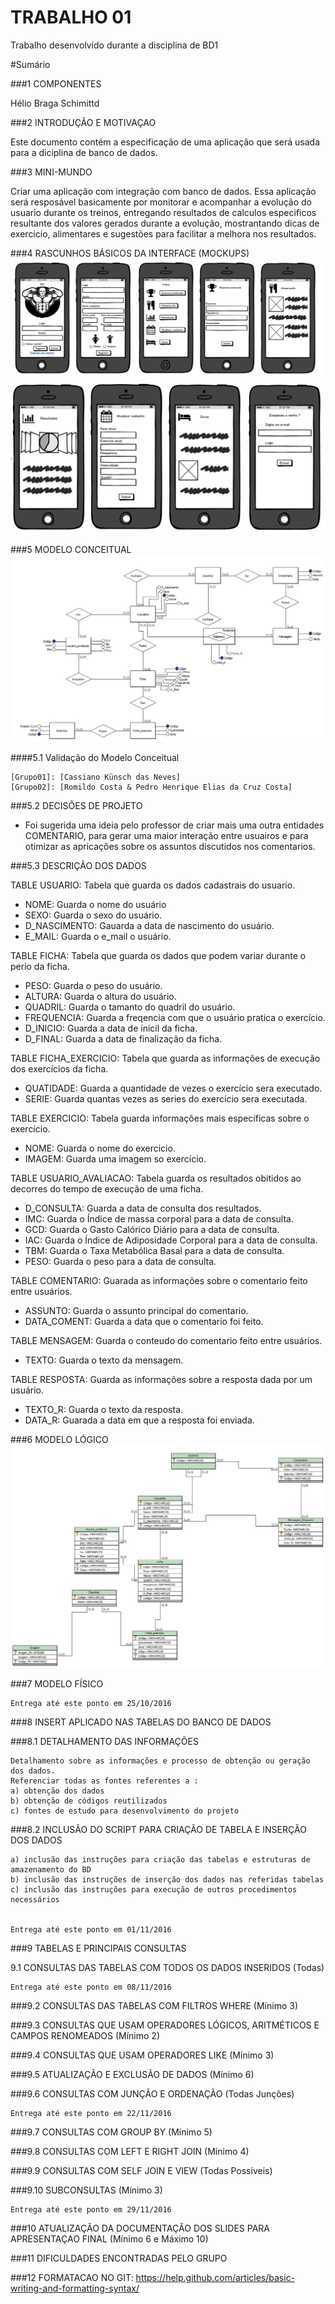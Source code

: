 # TRABALHO 01
Trabalho desenvolvido durante a disciplina de BD1

#Sumário

###1	COMPONENTES<br>

Hélio Braga Schimittd<br>

###2	INTRODUÇÃO E MOTIVAÇAO<br>

Este documento contém a especificação de uma aplicação que será usada para a diciplina de banco de dados.  <br>

###3	MINI-MUNDO<br>

Criar uma aplicação com integração com banco de dados. Essa aplicação será resposável basicamente por monitorar e acompanhar a evolução do usuario durante os treinos, entregando resultados de calculos especificos resultante dos valores gerados durante a evolução, mostrantando dicas de exercicío, alimentares e sugestões para facilitar a melhora nos resultados. <br>

###4	RASCUNHOS BÁSICOS DA INTERFACE (MOCKUPS)<br>
![Alt text](https://github.com/hbschimittd/trab01/blob/master/moc%201.png "Title")
![Alt text](https://github.com/hbschimittd/trab01/blob/master/mocf.png "Title")

###5 MODELO CONCEITUAL<br>
![Alt text](https://github.com/hbschimittd/trab01/blob/master/conceitual1.jpg "Title")

####5.1 Validação do Modelo Conceitual

    [Grupo01]: [Cassiano Künsch das Neves]
    [Grupo02]: [Romildo Costa & Pedro Henrique Elias da Cruz Costa]
    
###5.2 DECISÕES DE PROJETO

- Foi sugerida uma ideia pelo professor de criar mais uma outra entidades COMENTARIO, para gerar uma maior interação entre usuairos e para otimizar as apricações sobre os assuntos discutidos nos comentarios.

###5.3 DESCRIÇÃO DOS DADOS

TABLE USUARIO: Tabela que guarda os dados cadastrais do usuario.
- NOME: Guarda o nome do usuário
- SEXO: Guarda o sexo do usuário.
- D_NASCIMENTO: Gauarda a data de nascimento do usuário.
- E_MAIL: Guarda o e_mail o usuário.

TABLE FICHA: Tabela que guarda os dados que podem variar durante o perio da ficha.
- PESO: Guarda o peso do usuário.
- ALTURA: Guarda o altura do usuário.
- QUADRIL: Guarda o tamanto do quadril do usuário.
- FREQUENCIA: Guarda a freqencia com que o usuário pratica o exercício.
- D_INICIO: Guarda a data de inicil da ficha.
- D_FINAL: Guarda a data de finalização da ficha.

TABLE FICHA_EXERCICIO: Tabela que guarda as informações de execução dos exercícios da ficha.
- QUATIDADE: Guarda a quantidade de vezes o exercício sera executado.
- SERIE: Guarda quantas vezes as series do exercício sera executada.

TABLE EXERCICIO: Tabela guarda informações mais especificas sobre o exercício.
- NOME: Guarda o nome do exercicio.
- IMAGEM: Guarda uma imagem so exercício.

TABLE USUARIO_AVALIACAO: Tabela guarda os resultados obitidos ao decorres do tempo de execução de uma ficha.
- D_CONSULTA: Guarda a data de consulta dos resultados.
- IMC: Guarda o Índice de massa corporal para a data de consulta.
- GCD: Guarda o Gasto Calórico Diário para a data de consulta.
- IAC: Guarda o Índice de Adiposidade Corporal para a data de consulta.
- TBM: Guarda o Taxa Metabólica Basal para a data de consulta.
- PESO: Guarda o peso para a data de consulta.

TABLE COMENTARIO: Guarada as informações sobre o comentario feito entre usuários.
- ASSUNTO: Guarda o assunto principal do comentario.
- DATA_COMENT: Guarda a data que o comentario foi feito.

TABLE MENSAGEM: Guarda o conteudo do comentario feito entre usuários.
- TEXTO: Guarda o texto da mensagem.

TABLE RESPOSTA: Guarda as informações sobre a resposta dada por um usuário.
- TEXTO_R: Guarda o texto da resposta.
- DATA_R: Guarada a data em que a resposta foi enviada. 

###6 MODELO LÓGICO
![Alt text](https://github.com/hbschimittd/trab01/blob/master/logico1.jpg "Title")

###7 MODELO FÍSICO

    Entrega até este ponto em 25/10/2016
###8 INSERT APLICADO NAS TABELAS DO BANCO DE DADOS

###8.1 DETALHAMENTO DAS INFORMAÇÕES

    Detalhamento sobre as informações e processo de obtenção ou geração dos dados.
    Referenciar todas as fontes referentes a :
    a) obtenção dos dados
    b) obtenção de códigos reutilizados
    c) fontes de estudo para desenvolvimento do projeto
    
###8.2 INCLUSÃO DO SCRIPT PARA CRIAÇÃO DE TABELA E INSERÇÃO DOS DADOS

    a) inclusão das instruções para criação das tabelas e estruturas de amazenamento do BD
    b) inclusão das instruções de inserção dos dados nas referidas tabelas
    c) inclusão das instruções para execução de outros procedimentos necessários


    Entrega até este ponto em 01/11/2016
    
###9 TABELAS E PRINCIPAIS CONSULTAS

9.1 CONSULTAS DAS TABELAS COM TODOS OS DADOS INSERIDOS (Todas) 

    Entrega até este ponto em 08/11/2016
    
###9.2 CONSULTAS DAS TABELAS COM FILTROS WHERE (Mínimo 3)

###9.3 CONSULTAS QUE USAM OPERADORES LÓGICOS, ARITMÉTICOS E CAMPOS RENOMEADOS (Mínimo 2)

###9.4 CONSULTAS QUE USAM OPERADORES LIKE (Mínimo 3) 

###9.5 ATUALIZAÇÃO E EXCLUSÃO DE DADOS (Mínimo 6)

###9.6 CONSULTAS COM JUNÇÃO E ORDENAÇÃO (Todas Junções)

    Entrega até este ponto em 22/11/2016
    
###9.7 CONSULTAS COM GROUP BY (Mínimo 5)

###9.8 CONSULTAS COM LEFT E RIGHT JOIN (Mínimo 4)

###9.9 CONSULTAS COM SELF JOIN E VIEW (Todas Possíveis)

###9.10 SUBCONSULTAS (Mínimo 3)

    Entrega até este ponto em 29/11/2016
    
###10 ATUALIZAÇÃO DA DOCUMENTAÇÃO DOS SLIDES PARA APRESENTAÇAO FINAL (Mínimo 6 e Máximo 10)

###11 DIFICULDADES ENCONTRADAS PELO GRUPO

###12 FORMATACAO NO GIT: https://help.github.com/articles/basic-writing-and-formatting-syntax/

